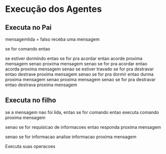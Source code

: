 # Execução dos Agentes

## Executa no Pai

mensagemlida = falso
receba uma mensagem

se for comando entao

   se estiver dormindo entao
      se for pra acordar entao
         acorde
         proxima mensagem
      senao proxima mensagem
   senao se for pra acordar entao
      acorda
      proxima mensagem
   senao se estiver travado
      se for pra destravar entao
         destrave
         proxima mensagem
      senao se for pra dormir entao
         durma
         proxima mensagem
      senao proxima mensagem
   senao se for pra destravar entao
      destrava
      proxima mensagem

## Executa no filho

se a mensagem nao foi lida, entao
   se for comando entao
      executa comando
      proxima mensagem

   senao se for requisicao de informacoes entao
      responda
      proxima mensagem

   senao se for informacao
      analise informacao
      proxima mensagem

Executa suas operacoes

